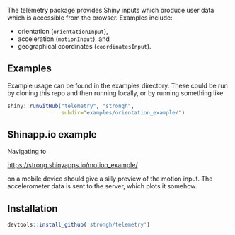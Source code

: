 

The telemetry package provides Shiny inputs which produce user data which is accessible from the browser. Examples include:

+ orientation (`orientationInput`),
+ acceleration (`motionInput`), and
+ geographical coordinates (`coordinatesInput`).

## Examples

Example usage can be found in the examples directory. These could be run by cloning this repo and then running locally, or by running something like

```r
shiny::runGitHub("telemetry", "strongh",
                 subdir="examples/orientation_example/")
```

## Shinapp.io example

Navigating to 

https://strong.shinyapps.io/motion_example/

on a mobile device should give a silly preview of the motion input. The accelerometer data is sent to the server, which plots it somehow.

## Installation

```r
devtools::install_github('strongh/telemetry')
```
